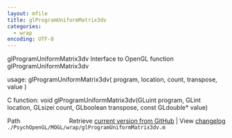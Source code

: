 ```yaml
---
layout: mfile
title: glProgramUniformMatrix3dv
categories:
  - wrap
encoding: UTF-8
---
```


glProgramUniformMatrix3dv  Interface to OpenGL function glProgramUniformMatrix3dv

usage:  glProgramUniformMatrix3dv\( program, location, count, transpose, value \)

C function:  void glProgramUniformMatrix3dv\(GLuint program, GLint location, GLsizei count, GLboolean transpose, const GLdouble\* value\)


<div class="code_header" style="text-align:right;">
  <span style="float:left;">Path&nbsp;&nbsp;</span> <span class="counter">Retrieve <a href=
  "https://raw.github.com/Psychtoolbox-3/Psychtoolbox-3/beta/./PsychOpenGL/MOGL/wrap/glProgramUniformMatrix3dv.m">current version from GitHub</a> | View <a href=
  "https://github.com/Psychtoolbox-3/Psychtoolbox-3/commits/beta/./PsychOpenGL/MOGL/wrap/glProgramUniformMatrix3dv.m">changelog</a></span>
</div>
<div class="code">
  <code>./PsychOpenGL/MOGL/wrap/glProgramUniformMatrix3dv.m</code>
</div>

